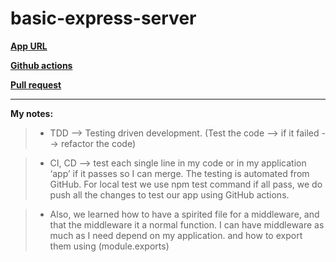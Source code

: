 # basic-express-server


**[App URL](https://server-test-qjg9.onrender.com/)**

**[Github actions](https://github.com/ramaalmomani1/basic-express-server/actions)**

**[Pull request](https://github.com/ramaalmomani1/basic-express-server/pulls)**

----

**My notes:**
>  * TDD --> Testing driven development. (Test the code --> if it failed --> refactor the code)   

> * CI, CD --> test each single line in my code or in my application ‘app’ if it passes so I can merge. The testing is automated from GitHub. For local test we use npm test command if all pass, we do push all the changes to test our app using GitHub actions.

 

> * Also, we learned how to have a spirited file for a middleware, and that the middleware it a normal function. I can have middleware as much as I need depend on my application. and how to export them using (module.exports) 